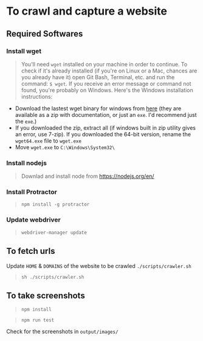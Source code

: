 # To crawl and capture a website
## Required Softwares
### Install wget

> You'll need `wget` installed on your machine in order to continue. To check if it's already installed (if you're on Linux or a Mac, chances are you already have it) open Git Bash, Terminal, etc. and run the command: `$ wget`. If you receive an error message or command not found, you're probably on Windows. Here's the Windows installation instructions:
* Download the lastest wget binary for windows from [here](https://eternallybored.org/misc/wget/) (they are available as a zip with documentation, or just an `exe`. I'd recommend just the `exe`.)
*	If you downloaded the zip, extract all (if windows built in zip utility gives an error, use 7-zip). If you downloaded the 64-bit version, rename the `wget64.exe` file to `wget.exe`
*	Move `wget.exe` to `C:\Windows\System32\`

### Install nodejs
> Downlad and install node from https://nodejs.org/en/

### Install Protractor
> `npm install -g protractor`

### Update webdriver
> `webdriver-manager update`

## To fetch urls
Update `HOME` & `DOMAINS` of the website to be crawled `./scripts/crawler.sh` 
> `sh ./scripts/crawler.sh`

## To take screenshots
> `npm install`

> `npm run test`

Check for the screenshots in `output/images/`

